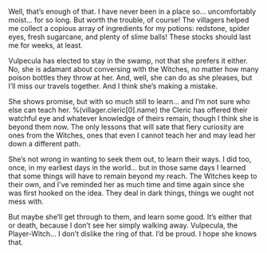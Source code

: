 Well, that’s enough of that. I have never been in a place so… uncomfortably moist… for so long. But worth the trouble, of course! The villagers helped me collect a copious array of ingredients for my potions: redstone, spider eyes, fresh sugarcane, and plenty of slime balls! These stocks should last me for weeks, at least.

Vulpecula has elected to stay in the swamp, not that she prefers it either. No, she is adamant about conversing with the Witches, no matter how many poison bottles they throw at her. And, well, she can do as she pleases, but I’ll miss our travels together. And I think she’s making a mistake.

She shows promise, but with so much still to learn… and I’m not sure who else can teach her. %(villager.cleric[0].name) the Cleric has offered their watchful eye and whatever knowledge of theirs remain, though I think she is beyond them now. The only lessons that will sate that fiery curiosity are ones from the Witches, ones that even I cannot teach her and may lead her down a different path.

She’s not wrong in wanting to seek them out, to learn their ways. I did too, once, in my earliest days in the world… but in those same days I learned that some things will have to remain beyond my reach. The Witches keep to their own, and I’ve reminded her as much time and time again since she was first hooked on the idea. They deal in dark things, things we ought not mess with.

But maybe she’ll get through to them, and learn some good. It’s either that or death, because I don’t see her simply walking away. Vulpecula, the Player-Witch… I don’t dislike the ring of that. I’d be proud. I hope she knows that.

